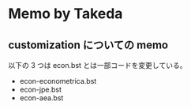 <!--
Filename:       MEMO.md
Author:         Shiro Takeda
e-mail          <shiro.takeda@gmail.com>
First-written:  <2017-07-30>
-->

# Memo by Takeda

## customization についての memo

以下の 3 つは econ.bst とは一部コードを変更している。

+ econ-econometrica.bst
+ econ-jpe.bst
+ econ-aea.bst





<!--
--------------------
Local Variables:
mode: markdown
fill-column: 80
coding: utf-8
End:
-->

